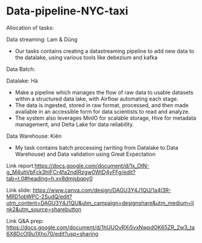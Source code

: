 # Data-pipeline-NYC-taxi
Allocation of tasks:

Data streaming: Lam & Dũng
- Our tasks contains creating a datastreaming pipeline to add new data to the datalake, using various tools like debezium and kafka

Data Batch:

Datalake: Hà
- Make a pipeline which manages the flow of raw data to usable datasets within a structured data lake, with Airflow automating each stage.
- The data is ingested, stored in raw format, processed, and then made available in an accessible form for data scientists to read and analyze.
- The system also leverages MinIO for scalable storage, Hive for metadata management, and Delta Lake for data reliability.

Data Warehouse: Kiên
- My task contains batch processing (writing from Datalake to Data Warehouse) and Data validation using Great Expectation

Link report:https://docs.google.com/document/d/1x_OtN-g_M4uhVbFck3hIFCr4fa2ndIRzgw0WtD4yFFg/edit?tab=t.0#heading=h.xv8dmjsbqpy0

Link slide: https://www.canva.com/design/DAGU3Y4J1QU/1a4I3R-MRD1obWPC-2SudQ/edit?utm_content=DAGU3Y4J1QU&utm_campaign=designshare&utm_medium=link2&utm_source=sharebutton

Link Q&A prep: https://docs.google.com/document/d/1hUUOvRXj5vxNwpdOK65ZR_2w3_ta6X8DcOl9u1Xho70/edit?usp=sharing
